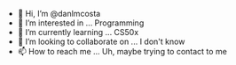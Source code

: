 - 👋 Hi, I’m @danlmcosta
- 👀 I’m interested in ... Programming
- 🌱 I’m currently learning ... CS50x
- 💞️ I’m looking to collaborate on ... I don't know
- 📫 How to reach me ... Uh, maybe trying to contact to me

<!---
danlmcosta/danlmcosta is a ✨ special ✨ repository because its `README.md` (this file) appears on your GitHub profile.
You can click the Preview link to take a look at your changes.
--->
